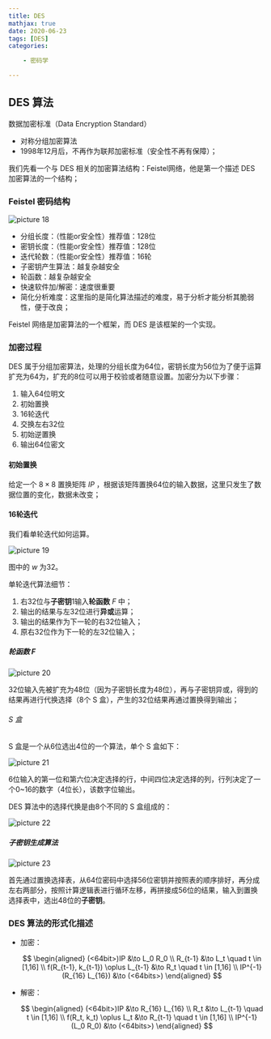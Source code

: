 ```yaml
---
title: DES
mathjax: true
date: 2020-06-23
tags: [DES]
categories: 

    - 密码学

---
```


## DES 算法

数据加密标准（Data Encryption Standard）

* 对称分组加密算法
* 1998年12月后，不再作为联邦加密标准（安全性不再有保障）；

我们先看一个与 DES 相关的加密算法结构：Feistel网络，他是第一个描述 DES 加密算法的一个结构；

### Feistel 密码结构

![picture 18](../../../assets/%E5%AF%86%E7%A0%81%E5%AD%A6/DES/0d9a19a91754e1402017955be2a933e8a99ffa5a4d1029cc30ce1e20109f4f44.png)  

* 分组长度：（性能or安全性）推荐值：128位
* 密钥长度：（性能or安全性）推荐值：128位
* 迭代轮数：（性能or安全性）推荐值：16轮
* 子密钥产生算法：越复杂越安全
* 轮函数：越复杂越安全
* 快速软件加/解密：速度很重要
* 简化分析难度：这里指的是简化算法描述的难度，易于分析才能分析其脆弱性，便于改良；

Feistel 网络是加密算法的一个框架，而 DES 是该框架的一个实现。

### 加密过程

DES 属于分组加密算法，处理的分组长度为64位，密钥长度为56位为了便于运算扩充为64为，扩充的8位可以用于校验或者随意设置。加密分为以下步骤：

1. 输入64位明文
2. 初始置换
3. 16轮迭代
4. 交换左右32位
5. 初始逆置换
6. 输出64位密文

#### 初始置换

给定一个 $8 \times 8$ 置换矩阵 $IP$ ，根据该矩阵置换64位的输入数据，这里只发生了数据位置的变化，数据未改变；

#### 16轮迭代

我们看单轮迭代如何运算。

![picture 19](../../../assets/%E5%AF%86%E7%A0%81%E5%AD%A6/DES/89a7683a4ee52d60a72fa277a5ff08a82a7b27c2595f118364eeebffbb81fd76.png)  

图中的 $w$ 为32。

单轮迭代算法细节：

1. 右32位与**子密钥**1输入**轮函数** $F$ 中；
2. 输出的结果与左32位进行**异或**运算；
3. 输出的结果作为下一轮的右32位输入；
4. 原右32位作为下一轮的左32位输入；

##### 轮函数 $F$

![picture 20](../../../assets/%E5%AF%86%E7%A0%81%E5%AD%A6/DES/c1b354263132167202b19e2ae70dd089b9a84db2f60d37d72d51d2c83dc6ce04.png)  

32位输入先被扩充为48位（因为子密钥长度为48位），再与子密钥异或，得到的结果再进行代换选择（8个 S 盒），产生的32位结果再通过置换得到输出；

###### S 盒

S 盒是一个从6位选出4位的一个算法，单个 S 盒如下：

![picture 21](../../../assets/%E5%AF%86%E7%A0%81%E5%AD%A6/DES/f62c043f0c0e43f529b4cd63f9d741dd0d78b622ddb4da13e5e888d4d8aa6422.png)  

6位输入的第一位和第六位决定选择的行，中间四位决定选择的列，行列决定了一个0~16的数字（4位长），该数字位输出。

DES 算法中的选择代换是由8个不同的 S 盒组成的：

![picture 22](../../../assets/%E5%AF%86%E7%A0%81%E5%AD%A6/DES/01bdec2805bb2817ece7628932abc4aec195638b00b080af71825fb9599cff08.png)  

##### 子密钥生成算法

![picture 23](../../../assets/%E5%AF%86%E7%A0%81%E5%AD%A6/DES/9369c6a09b83d5ed255c61f9f87ad12f9f4c93b2041f8fb98c2de9b601136b7f.png)  

首先通过置换选择表，从64位密码中选择56位密钥并按照表的顺序排好，再分成左右两部分，按照计算逻辑表进行循环左移，再拼接成56位的结果，输入到置换选择表中，选出48位的**子密钥**。

### DES 算法的形式化描述

* 加密：

    $$
    \begin{aligned}
    (<64bit>)IP &\to L_0 R_0 \\
    R_{t-1} &\to L_t \quad t \in [1,16] \\
    f(R_{t-1}, k_{t-1}) \oplus L_{t-1} &\to R_t \quad t \in [1,16] \\
    IP^{-1}(R_{16} L_{16}) &\to (<64bits>)
    \end{aligned}
    $$

* 解密：

    $$
    \begin{aligned}
    (<64bit>)IP &\to R_{16} L_{16} \\
    R_t &\to L_{t-1} \quad t \in [1,16] \\
    f(R_t, k_t) \oplus L_t &\to R_{t-1} \quad t \in [1,16] \\
    IP^{-1}(L_0 R_0) &\to (<64bits>)
    \end{aligned}
    $$
